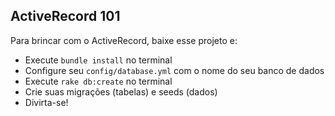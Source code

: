 ## ActiveRecord 101

Para brincar com o ActiveRecord, baixe esse projeto e:

- Execute `bundle install` no terminal
- Configure seu `config/database.yml` com o nome do seu banco de dados
- Execute `rake db:create` no terminal
- Crie suas migrações (tabelas) e seeds (dados)
- Divirta-se!
